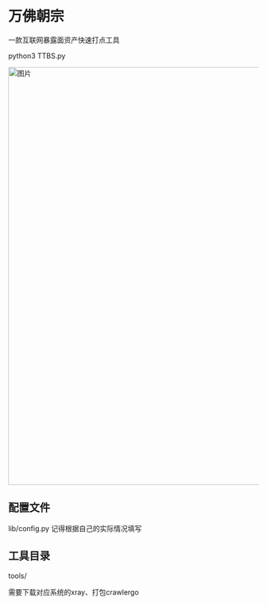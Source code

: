 # 万佛朝宗


一款互联网暴露面资产快速打点工具


python3 TTBS.py

<img width="840" alt="图片" src="https://user-images.githubusercontent.com/69495405/173049358-3d5a7cb9-2307-44ac-88f6-4f43c0f88c65.png">


## 配置文件

lib/config.py
记得根据自己的实际情况填写

## 工具目录

tools/

需要下载对应系统的xray、打包crawlergo
